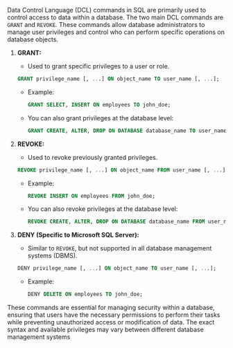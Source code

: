 Data Control Language (DCL) commands in SQL are primarily used to control access to data within a database. The two main DCL commands are `GRANT` and `REVOKE`. These commands allow database administrators to manage user privileges and control who can perform specific operations on database objects.

1. **GRANT:**
   - Used to grant specific privileges to a user or role.

   ```sql
   GRANT privilege_name [, ...] ON object_name TO user_name [, ...];
   ```

   - Example:
     ```sql
     GRANT SELECT, INSERT ON employees TO john_doe;
     ```

   - You can also grant privileges at the database level:
     ```sql
     GRANT CREATE, ALTER, DROP ON DATABASE database_name TO user_name;
     ```

2. **REVOKE:**
   - Used to revoke previously granted privileges.

   ```sql
   REVOKE privilege_name [, ...] ON object_name FROM user_name [, ...];
   ```

   - Example:
     ```sql
     REVOKE INSERT ON employees FROM john_doe;
     ```

   - You can also revoke privileges at the database level:
     ```sql
     REVOKE CREATE, ALTER, DROP ON DATABASE database_name FROM user_name;
     ```

3. **DENY (Specific to Microsoft SQL Server):**
   - Similar to `REVOKE`, but not supported in all database management systems (DBMS).

   ```sql
   DENY privilege_name [, ...] ON object_name TO user_name [, ...];
   ```

   - Example:
     ```sql
     DENY DELETE ON employees TO john_doe;
     ```

These commands are essential for managing security within a database, ensuring that users have the necessary permissions to perform their tasks while preventing unauthorized access or modification of data. The exact syntax and available privileges may vary between different database management systems
